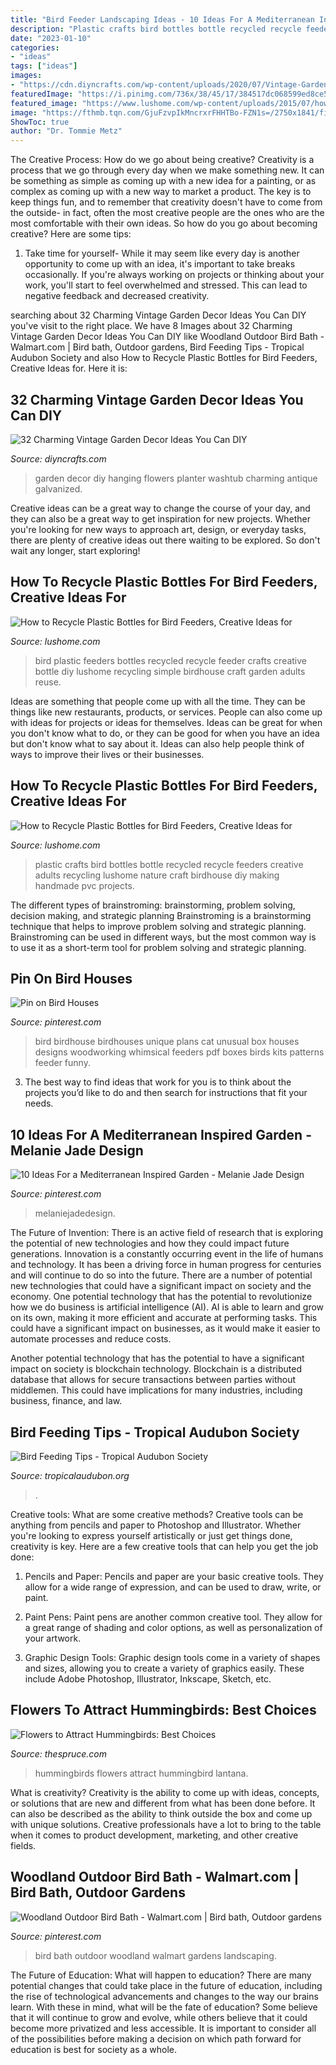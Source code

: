 ```yaml
---
title: "Bird Feeder Landscaping Ideas - 10 Ideas For A Mediterranean Inspired Garden"
description: "Plastic crafts bird bottles bottle recycled recycle feeders creative adults recycling lushome nature craft birdhouse diy making handmade pvc projects"
date: "2023-01-10"
categories:
- "ideas"
tags: ["ideas"]
images:
- "https://cdn.diyncrafts.com/wp-content/uploads/2020/07/Vintage-Garden-Decor-19.jpg"
featuredImage: "https://i.pinimg.com/736x/38/45/17/384517dc068599ed8ce59300023b241d.jpg"
featured_image: "https://www.lushome.com/wp-content/uploads/2015/07/how-recycle-plastic-bottles-bird-feeders-24.jpg"
image: "https://fthmb.tqn.com/GjuFzvpIkMncrxrFHHTBo-FZN1s=/2750x1841/filters:fill(auto,1)/hummingbird-w-lantana-big-5792aed85f9b58173bc9f2cd.jpg"
ShowToc: true
author: "Dr. Tommie Metz"
---
```



The Creative Process: How do we go about being creative?
Creativity is a process that we go through every day when we make something new. It can be something as simple as coming up with a new idea for a painting, or as complex as coming up with a new way to market a product. The key is to keep things fun, and to remember that creativity doesn't have to come from the outside- in fact, often the most creative people are the ones who are the most comfortable with their own ideas. So how do you go about becoming creative? Here are some tips: 
1) Take time for yourself- While it may seem like every day is another opportunity to come up with an idea, it's important to take breaks occasionally. If you're always working on projects or thinking about your work, you'll start to feel overwhelmed and stressed. This can lead to negative feedback and decreased creativity.

	

		
searching about 32 Charming Vintage Garden Decor Ideas You Can DIY you've visit to the right place. We have 8 Images about 32 Charming Vintage Garden Decor Ideas You Can DIY like Woodland Outdoor Bird Bath - Walmart.com | Bird bath, Outdoor gardens, Bird Feeding Tips - Tropical Audubon Society and also How to Recycle Plastic Bottles for Bird Feeders, Creative Ideas for. Here it is:
		
    
## 32 Charming Vintage Garden Decor Ideas You Can DIY

<img loading=lazy src="https://cdn.diyncrafts.com/wp-content/uploads/2020/07/Vintage-Garden-Decor-19.jpg" onerror="this.onerror=null;this.src='https://tse3.mm.bing.net/th?id=OIP.ZumuxVAAKQELT5IqPxr8ywHaLH&amp;pid=15.1';" alt="32 Charming Vintage Garden Decor Ideas You Can DIY">

_Source: diyncrafts.com_

>garden decor diy hanging flowers planter washtub charming antique galvanized. 

	

Creative ideas can be a great way to change the course of your day, and they can also be a great way to get inspiration for new projects. Whether you're looking for new ways to approach art, design, or everyday tasks, there are plenty of creative ideas out there waiting to be explored. So don't wait any longer, start exploring!

    
## How To Recycle Plastic Bottles For Bird Feeders, Creative Ideas For

<img loading=lazy src="http://www.lushome.com/wp-content/uploads/2015/07/how-recycle-plastic-bottles-bird-feeders-12.jpg" onerror="this.onerror=null;this.src='https://tse2.mm.bing.net/th?id=OIP.3JHub13szpVBj3hmznpDhQHaHH&amp;pid=15.1';" alt="How to Recycle Plastic Bottles for Bird Feeders, Creative Ideas for">

_Source: lushome.com_

>bird plastic feeders bottles recycled recycle feeder crafts creative bottle diy lushome recycling simple birdhouse craft garden adults reuse. 

	

Ideas are something that people come up with all the time. They can be things like new restaurants, products, or services. People can also come up with ideas for projects or ideas for themselves. Ideas can be great for when you don't know what to do, or they can be good for when you have an idea but don't know what to say about it. Ideas can also help people think of ways to improve their lives or their businesses.

    
## How To Recycle Plastic Bottles For Bird Feeders, Creative Ideas For

<img loading=lazy src="https://www.lushome.com/wp-content/uploads/2015/07/how-recycle-plastic-bottles-bird-feeders-24.jpg" onerror="this.onerror=null;this.src='https://tse4.mm.bing.net/th?id=OIP.A3q_cenINBgCY3zHvJZPrgAAAA&amp;pid=15.1';" alt="How to Recycle Plastic Bottles for Bird Feeders, Creative Ideas for">

_Source: lushome.com_

>plastic crafts bird bottles bottle recycled recycle feeders creative adults recycling lushome nature craft birdhouse diy making handmade pvc projects. 

	

The different types of brainstroming: brainstorming, problem solving, decision making, and strategic planning
Brainstroming is a brainstorming technique that helps to improve problem solving and strategic planning. Brainstroming can be used in different ways, but the most common way is to use it as a short-term tool for problem solving and strategic planning.

    
## Pin On Bird Houses

<img loading=lazy src="https://i.pinimg.com/736x/a6/f0/37/a6f037b936aaacdc87282e9c2c7d830f--unique-birdhouses-bird-feeders.jpg" onerror="this.onerror=null;this.src='https://tse3.mm.bing.net/th?id=OIP.5ZZTdYism6xd_BbddMwR1QAAAA&amp;pid=15.1';" alt="Pin on Bird Houses">

_Source: pinterest.com_

>bird birdhouse birdhouses unique plans cat unusual box houses designs woodworking whimsical feeders pdf boxes birds kits patterns feeder funny. 

	

3. The best way to find ideas that work for you is to think about the projects you’d like to do and then search for instructions that fit your needs.

    
## 10 Ideas For A Mediterranean Inspired Garden - Melanie Jade Design

<img loading=lazy src="https://i.pinimg.com/736x/5f/33/c0/5f33c022bd713ff1dcb66bb861402864.jpg" onerror="this.onerror=null;this.src='https://tse4.mm.bing.net/th?id=OIP.TAwusTrHAXsPyvk2VZmjKQHaJ3&amp;pid=15.1';" alt="10 Ideas For a Mediterranean Inspired Garden - Melanie Jade Design">

_Source: pinterest.com_

>melaniejadedesign. 

	

The Future of Invention: There is an active field of research that is exploring the potential of new technologies and how they could impact future generations.
Innovation is a constantly occurring event in the life of humans and technology. It has been a driving force in human progress for centuries and will continue to do so into the future. There are a number of potential new technologies that could have a significant impact on society and the economy. 
One potential technology that has the potential to revolutionize how we do business is artificial intelligence (AI). AI is able to learn and grow on its own, making it more efficient and accurate at performing tasks. This could have a significant impact on businesses, as it would make it easier to automate processes and reduce costs. 

Another potential technology that has the potential to have a significant impact on society is blockchain technology. Blockchain is a distributed database that allows for secure transactions between parties without middlemen. This could have implications for many industries, including business, finance, and law.

    
## Bird Feeding Tips - Tropical Audubon Society

<img loading=lazy src="http://s3.amazonaws.com/tas-website/comfy/cms/files/92/original_Painted_Buntings_(Wil_Domke)_1_©.jpg" onerror="this.onerror=null;this.src='https://tse3.mm.bing.net/th?id=OIP.-5CFrghSfst3lWTCsXVzzQHaF5&amp;pid=15.1';" alt="Bird Feeding Tips - Tropical Audubon Society">

_Source: tropicalaudubon.org_

>. 

	

Creative tools: What are some creative methods?
Creative tools can be anything from pencils and paper to Photoshop and Illustrator. Whether you're looking to express yourself artistically or just get things done, creativity is key. Here are a few creative tools that can help you get the job done:
1. Pencils and Paper: Pencils and paper are your basic creative tools. They allow for a wide range of expression, and can be used to draw, write, or paint.

2. Paint Pens: Paint pens are another common creative tool. They allow for a great range of shading and color options, as well as personalization of your artwork.

3. Graphic Design Tools: Graphic design tools come in a variety of shapes and sizes, allowing you to create a variety of graphics easily. These include Adobe Photoshop, Illustrator, Inkscape, Sketch, etc.

    
## Flowers To Attract Hummingbirds: Best Choices

<img loading=lazy src="https://fthmb.tqn.com/GjuFzvpIkMncrxrFHHTBo-FZN1s=/2750x1841/filters:fill(auto,1)/hummingbird-w-lantana-big-5792aed85f9b58173bc9f2cd.jpg" onerror="this.onerror=null;this.src='https://tse2.mm.bing.net/th?id=OIP.ju0zy0nGxqKmEnU_AygEEwHaE9&amp;pid=15.1';" alt="Flowers to Attract Hummingbirds: Best Choices">

_Source: thespruce.com_

>hummingbirds flowers attract hummingbird lantana. 

	

What is creativity?
Creativity is the ability to come up with ideas, concepts, or solutions that are new and different from what has been done before. It can also be described as the ability to think outside the box and come up with unique solutions. Creative professionals have a lot to bring to the table when it comes to product development, marketing, and other creative fields.

    
## Woodland Outdoor Bird Bath - Walmart.com | Bird Bath, Outdoor Gardens

<img loading=lazy src="https://i.pinimg.com/736x/38/45/17/384517dc068599ed8ce59300023b241d.jpg" onerror="this.onerror=null;this.src='https://tse1.mm.bing.net/th?id=OIP.8eDOqjRJfRakg2ueTbWXDQHaLH&amp;pid=15.1';" alt="Woodland Outdoor Bird Bath - Walmart.com | Bird bath, Outdoor gardens">

_Source: pinterest.com_

>bird bath outdoor woodland walmart gardens landscaping. 

	

The Future of Education: What will happen to education?
There are many potential changes that could take place in the future of education, including the rise of technological advancements and changes to the way our brains learn. With these in mind, what will be the fate of education? Some believe that it will continue to grow and evolve, while others believe that it could become more privatized and less accessible. It is important to consider all of the possibilities before making a decision on which path forward for education is best for society as a whole.

